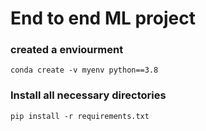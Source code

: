 # End to end ML project

### created a enviourment
```
conda create -v myenv python==3.8
```

### Install all necessary directories
```
pip install -r requirements.txt
```